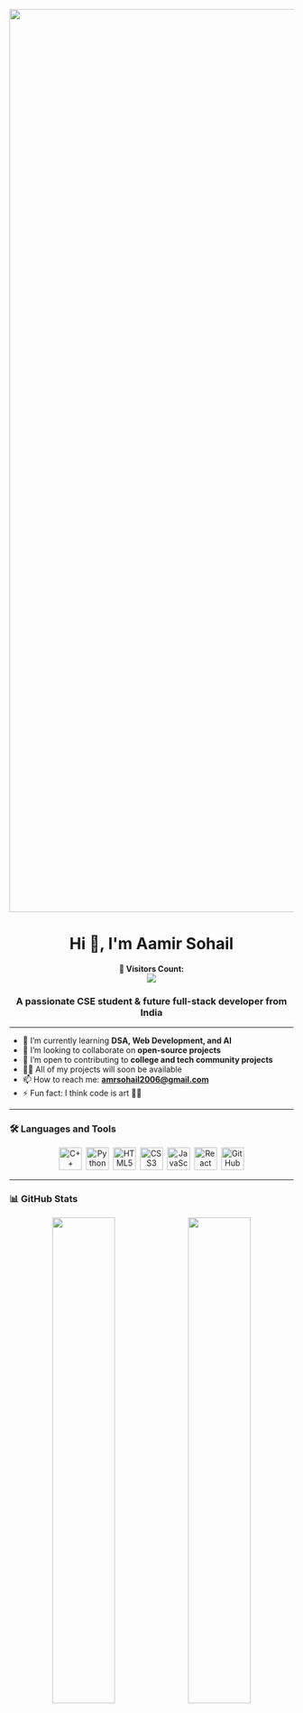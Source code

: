 <p align="center">
  <img src="https://images-wixmp-ed30a86b8c4ca887773594c2.wixmp.com/f/c83c004e-1370-4756-88e5-4071de797088/dgdq8br-09cc7ad6-a021-47a5-b0e0-917b12b0f7a7.gif" width="1600" alt="Pixel Developer Banner"/>
</p>

<h1 align="center">Hi 👋, I'm Aamir Sohail</h1>

<p align="center"> 
  <strong>🚀 Visitors Count:</strong><br>
  <img src="https://profile-counter.glitch.me/SohailAamir06/count.svg" />
</p>

<h3 align="center">A passionate CSE student & future full-stack developer from India</h3>

---

- 🌱 I’m currently learning **DSA, Web Development, and AI**  
- 👯 I’m looking to collaborate on **open-source projects**  
- 🤝 I’m open to contributing to **college and tech community projects**  
- 👨‍💻 All of my projects will soon be available  
- 📫 How to reach me: **amrsohail2006@gmail.com**  
- ⚡ Fun fact: I think code is art 🧠🎨  

---

### 🛠️ Languages and Tools

<p align="center">
  <img src="https://cdn.jsdelivr.net/gh/devicons/devicon/icons/cplusplus/cplusplus-original.svg" title="C++" alt="C++" width="40" height="40"/>&nbsp;
  <img src="https://cdn.jsdelivr.net/gh/devicons/devicon/icons/python/python-original.svg" title="Python" alt="Python" width="40" height="40"/>&nbsp;
  <img src="https://cdn.jsdelivr.net/gh/devicons/devicon/icons/html5/html5-original.svg" title="HTML5" alt="HTML5" width="40" height="40"/>&nbsp;
  <img src="https://cdn.jsdelivr.net/gh/devicons/devicon/icons/css3/css3-original.svg" title="CSS3" alt="CSS3" width="40" height="40"/>&nbsp;
  <img src="https://cdn.jsdelivr.net/gh/devicons/devicon/icons/javascript/javascript-original.svg" title="JavaScript" alt="JavaScript" width="40" height="40"/>&nbsp;
  <img src="https://cdn.jsdelivr.net/gh/devicons/devicon/icons/react/react-original.svg" title="React" alt="React" width="40" height="40"/>&nbsp;
  <img src="https://cdn.jsdelivr.net/gh/devicons/devicon/icons/github/github-original.svg" title="GitHub" alt="GitHub" width="40" height="40"/>
</p>

---

### 📊 GitHub Stats

<p align="center">
  <img src="https://github-readme-stats.vercel.app/api?username=SohailAamir06&show_icons=true&theme=radical" width="47%" />
  <img src="https://github-readme-streak-stats.herokuapp.com?user=SohailAamir06&theme=radical" width="47%" />
</p>
<p align="center">
  <img src="https://github-readme-stats.vercel.app/api/top-langs/?username=SohailAamir06&layout=compact&theme=radical" width="50%" />
</p>
